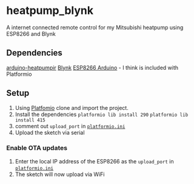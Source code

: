 # heatpump_blynk

A internet connected remote control for my Mitsubishi heatpump using ESP8266 and Blynk

## Dependencies
[arduino-heatpumpir](https://github.com/ToniA/arduino-heatpumpir)
[Blynk](https://github.com/blynkkk/blynk-library)
[ESP8266 Arduino](https://github.com/esp8266/Arduino) - I think is included with Platformio

## Setup
1. Using [Platfomio](http://platformio.org/) clone and import the project.
1. Install the dependencies
    `platformio lib install 290`
    `platformio lib install 415`
1. comment out `upload_port` in [`platformio.ini`](https://github.com/jamesbowles/heatpump_blynk/blob/master/platformio.ini)
1. Upload the sketch via serial

### Enable OTA updates

1. Enter the local IP address of the ESP8266 as the `upload_port` in [`platformio.ini`](https://github.com/jamesbowles/heatpump_blynk/blob/master/platformio.ini)
1. The sketch will now upload via WiFi
